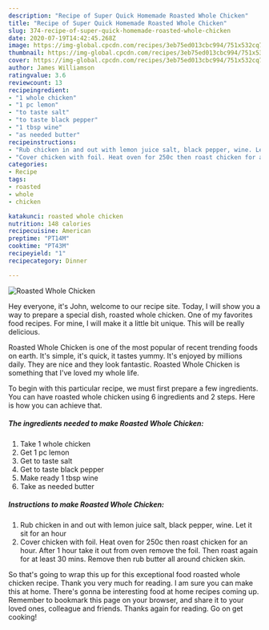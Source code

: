 ```yaml
---
description: "Recipe of Super Quick Homemade Roasted Whole Chicken"
title: "Recipe of Super Quick Homemade Roasted Whole Chicken"
slug: 374-recipe-of-super-quick-homemade-roasted-whole-chicken
date: 2020-07-19T14:42:45.268Z
image: https://img-global.cpcdn.com/recipes/3eb75ed013cbc994/751x532cq70/roasted-whole-chicken-recipe-main-photo.jpg
thumbnail: https://img-global.cpcdn.com/recipes/3eb75ed013cbc994/751x532cq70/roasted-whole-chicken-recipe-main-photo.jpg
cover: https://img-global.cpcdn.com/recipes/3eb75ed013cbc994/751x532cq70/roasted-whole-chicken-recipe-main-photo.jpg
author: James Williamson
ratingvalue: 3.6
reviewcount: 13
recipeingredient:
- "1 whole chicken"
- "1 pc lemon"
- "to taste salt"
- "to taste black pepper"
- "1 tbsp wine"
- "as needed butter"
recipeinstructions:
- "Rub chicken in and out with lemon juice salt, black pepper, wine. Let it sit for an hour"
- "Cover chicken with foil. Heat oven for 250c then roast chicken for an hour. After 1 hour take it out from oven remove the foil. Then roast again for at least 30 mins. Remove then rub butter all around chicken skin."
categories:
- Recipe
tags:
- roasted
- whole
- chicken

katakunci: roasted whole chicken 
nutrition: 148 calories
recipecuisine: American
preptime: "PT14M"
cooktime: "PT43M"
recipeyield: "1"
recipecategory: Dinner

---
```



![Roasted Whole Chicken](https://img-global.cpcdn.com/recipes/3eb75ed013cbc994/751x532cq70/roasted-whole-chicken-recipe-main-photo.jpg)

Hey everyone, it's John, welcome to our recipe site. Today, I will show you a way to prepare a special dish, roasted whole chicken. One of my favorites food recipes. For mine, I will make it a little bit unique. This will be really delicious.

Roasted Whole Chicken is one of the most popular of recent trending foods on earth. It's simple, it's quick, it tastes yummy. It's enjoyed by millions daily. They are nice and they look fantastic. Roasted Whole Chicken is something that I've loved my whole life.




To begin with this particular recipe, we must first prepare a few ingredients. You can have roasted whole chicken using 6 ingredients and 2 steps. Here is how you can achieve that.

##### The ingredients needed to make Roasted Whole Chicken:

1. Take 1 whole chicken
1. Get 1 pc lemon
1. Get to taste salt
1. Get to taste black pepper
1. Make ready 1 tbsp wine
1. Take as needed butter




##### Instructions to make Roasted Whole Chicken:

1. Rub chicken in and out with lemon juice salt, black pepper, wine. Let it sit for an hour
1. Cover chicken with foil. Heat oven for 250c then roast chicken for an hour. After 1 hour take it out from oven remove the foil. Then roast again for at least 30 mins. Remove then rub butter all around chicken skin.




So that's going to wrap this up for this exceptional food roasted whole chicken recipe. Thank you very much for reading. I am sure you can make this at home. There's gonna be interesting food at home recipes coming up. Remember to bookmark this page on your browser, and share it to your loved ones, colleague and friends. Thanks again for reading. Go on get cooking!
